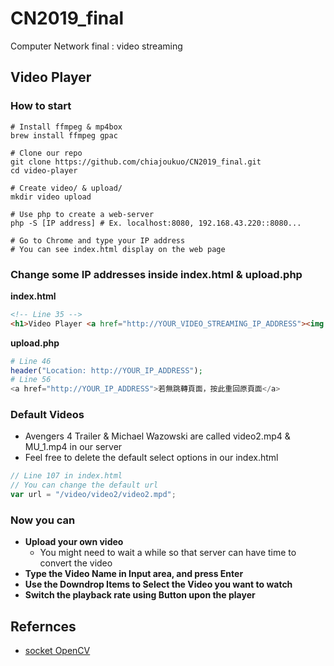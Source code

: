 # CN2019_final
Computer Network final : video streaming

## Video Player
### How to start
```python3
# Install ffmpeg & mp4box
brew install ffmpeg gpac

# Clone our repo
git clone https://github.com/chiajoukuo/CN2019_final.git
cd video-player

# Create video/ & upload/
mkdir video upload

# Use php to create a web-server
php -S [IP address] # Ex. localhost:8080, 192.168.43.220::8080...

# Go to Chrome and type your IP address
# You can see index.html display on the web page
```
### Change some IP addresses inside index.html & upload.php
**index.html**
```html
<!-- Line 35 -->
<h1>Video Player <a href="http://YOUR_VIDEO_STREAMING_IP_ADDRESS"><img src="non.png" class="icon"/></a></h1>
```
**upload.php**
```php
# Line 46
header("Location: http://YOUR_IP_ADDRESS"); 
# Line 56
<a href="http://YOUR_IP_ADDRESS">若無跳轉頁面，按此重回原頁面</a>
```
### Default Videos
* Avengers 4 Trailer & Michael Wazowski are called video2.mp4 & MU_1.mp4 in our server
* Feel free to delete the default select options in our index.html
```javascript
// Line 107 in index.html
// You can change the default url
var url = "/video/video2/video2.mpd";
```

### Now you can
* **Upload your own video**
  - You might need to wait a while so that server can have time to convert the video
* **Type the Video Name in Input area, and press Enter**
* **Use the Downdrop Items to Select the Video you want to watch**
* **Switch the playback rate using Button upon the player**

## Refernces
* [socket OpenCV](http://blog.maxkit.com.tw/2017/07/socket-opencv-client.html)
